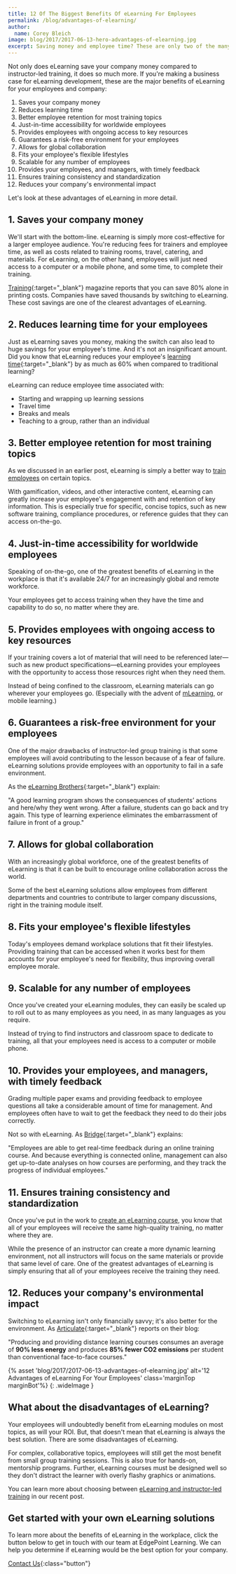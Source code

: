 ```yaml
---
title: 12 Of The Biggest Benefits Of eLearning For Employees
permalink: /blog/advantages-of-elearning/
author:
  name: Corey Bleich
image: blog/2017/2017-06-13-hero-advantages-of-elearning.jpg
excerpt: Saving money and employee time? These are only two of the many benefits of eLearning for your workforce. Read on to learn more.
---
```


Not only does eLearning save your company money compared to instructor-led training, it does so much more. If you're making a business case for eLearning development, these are the major benefits of eLearning for your employees and company:

1. Saves your company money
2. Reduces learning time
3. Better employee retention for most training topics
4. Just-in-time accessibility for worldwide employees
5. Provides employees with ongoing access to key resources
6. Guarantees a risk-free environment for your employees 
7. Allows for global collaboration
8. Fits your employee's flexible lifestyles
9. Scalable for any number of employees
10. Provides your employees, and managers, with timely feedback
11. Ensures training consistency and standardization
12. Reduces your company's environmental impact

Let's look at these advantages of eLearning in more detail. 

##  1. Saves your company money

We'll start with the bottom-line. eLearning is simply more cost-effective for a larger employee audience.
You're reducing fees for trainers and employee time, as well as costs related to training rooms, travel, catering, and materials. For eLearning, on the other hand, employees will just need access to a computer or a mobile phone, and some time, to complete their training.

[Training](https://trainingmag.com/why-are-our-print-budgets-so-high-digital-world){:target="_blank"} magazine reports that you can save 80% alone in printing costs. Companies have saved thousands by switching to eLearning. These cost savings are one of the clearest advantages of eLearning.

##  2. Reduces learning time for your employees

Just as eLearning saves you money, making the switch can also lead to huge savings for your employee's time. And it's not an insignificant amount. Did you know that eLearning reduces your employee's [learning time](http://www.kineo.com/us/resources/new-to-elearning/the-benefits-of-elearning){:target="_blank"} by as much as 60% when compared to traditional learning?

eLearning can reduce employee time associated with:

*  Starting and wrapping up learning sessions
*  Travel time
*  Breaks and meals
*  Teaching to a group, rather than an individual

##  3. Better employee retention for most training topics

As we discussed in an earlier post, eLearning is simply a better way to [train employees](/blog/Instructor-led-Training-vs-eLearning/) on certain topics.

With gamification, videos, and other interactive content, eLearning can greatly increase your employee's engagement with and retention of key information. This is especially true for specific, concise topics, such as new software training, compliance procedures, or reference guides that they can access on-the-go.

##  4. Just-in-time accessibility for worldwide employees

Speaking of on-the-go, one of the greatest benefits of eLearning in the workplace is that it's available 24/7 for an increasingly global and remote workforce. 

Your employees get to access training when they have the time and capability to do so, no matter where they are.

##  5. Provides employees with ongoing access to key resources

If your training covers a lot of material that will need to be referenced later—such as new product specifications—eLearning provides your employees with the opportunity to access those resources right when they need them.

Instead of being confined to the classroom, eLearning materials can go wherever your employees go. (Especially with the advent of [mLearning](/blog/types-of-microlearning/), or mobile learning.)

##  6. Guarantees a risk-free environment for your employees

One of the major drawbacks of instructor-led group training is that some employees will avoid contributing to the lesson because of a fear of failure. eLearning solutions provide employees with an opportunity to fail in a safe environment.

As the [eLearning Brothers](http://elearningbrothers.com/the-advantages-of-elearning/){:target="_blank"} explain:

"A good learning program shows the consequences of students’ actions and here/why they went wrong. After a failure, students can go back and try again. This type of learning experience eliminates the embarrassment of failure in front of a group."

##  7. Allows for global collaboration

With an increasingly global workforce, one of the greatest benefits of eLearning is that it can be built to encourage online collaboration across the world. 

Some of the best eLearning solutions allow employees from different departments and countries to contribute to larger company discussions, right in the training module itself.

##  8. Fits your employee's flexible lifestyles

Today's employees demand workplace solutions that fit their lifestyles. Providing training that can be accessed when it works best for them accounts for your employee's need for flexibility, thus improving overall employee morale.

##  9. Scalable for any number of employees

Once you've created your eLearning modules, they can easily be scaled up to roll out to as many employees as you need, in as many languages as you require. 

Instead of trying to find instructors and classroom space to dedicate to training, all that your employees need is access to a computer or mobile phone.

##  10. Provides your employees, and managers, with timely feedback

Grading multiple paper exams and providing feedback to employee questions all take a considerable amount of time for management. And employees often have to wait to get the feedback they need to do their jobs correctly.

Not so with eLearning. As [Bridge](https://www.getbridge.com/lc/articles/benefits-of-e-learning){:target="_blank"} explains:

"Employees are able to get real-time feedback during an online training course. And because everything is connected online, management can also get up-to-date analyses on how courses are performing, and they track the progress of individual employees."

##  11. Ensures training consistency and standardization

Once you've put in the work to [create an eLearning course](/blog/How-To-Create-Your-Custom-eLearning-Course-With-25-Free-Tools/), you know that all of your employees will receive the same high-quality training, no matter where they are.

While the presence of an instructor can create a more dynamic learning environment, not all instructors will focus on the same materials or provide that same level of care. One of the greatest advantages of eLearning is simply ensuring that all of your employees receive the training they need.

##  12. Reduces your company's environmental impact

Switching to eLearning isn't only financially savvy; it's also better for the environment. As [Articulate](http://blogs.articulate.com/rapid-elearning/why-e-learning-is-so-effective/){:target="_blank"} reports on their blog:

"Producing and providing distance learning courses consumes an average of <strong>90% less energy</strong> and produces <strong>85% fewer CO2 emissions</strong> per student than conventional face-to-face courses."

{% asset 'blog/2017/2017-06-13-advantages-of-elearning.jpg'
   alt='12 Advantages of eLearning For Your Employees'
   class='marginTop marginBot'%}
{: .wideImage }

##  What about the disadvantages of eLearning?

Your employees will undoubtedly benefit from eLearning modules on most topics, as will your ROI. But, that doesn't mean that eLearning is always the best solution. There are some disadvantages of eLearning.

For complex, collaborative topics, employees will still get the most benefit from small group training sessions. This is also true for hands-on, mentorship programs. Further, eLearning courses must be designed well so they don't distract the learner with overly flashy graphics or animations. 

You can learn more about choosing between [eLearning and instructor-led training](/blog/Instructor-led-Training-vs-eLearning/) in our recent post.

##  Get started with your own eLearning solutions

To learn more about the benefits of eLearning in the workplace, click the button below to get in touch with our team at EdgePoint Learning. We can help you determine if eLearning would be the best option for your company.

[Contact Us](/contact/ ){:class="button"}
